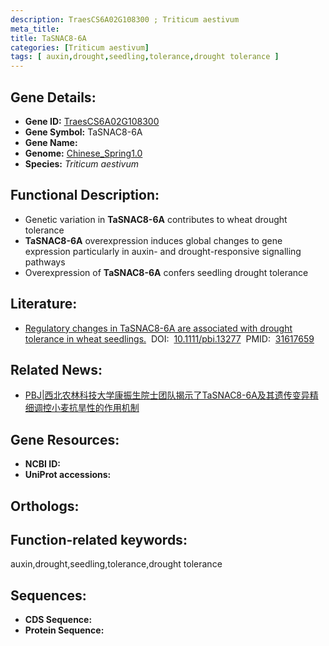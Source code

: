 ```yaml
---
description: TraesCS6A02G108300 ; Triticum aestivum
meta_title:
title: TaSNAC8-6A
categories: [Triticum aestivum]
tags: [ auxin,drought,seedling,tolerance,drought tolerance ]
---
```


## Gene Details:
- **Gene ID:**	[TraesCS6A02G108300]()
- **Gene Symbol:** TaSNAC8-6A
- **Gene Name:** 
- **Genome:** [Chinese_Spring1.0]()
- **Species:** *Triticum aestivum*

## Functional Description:
   - Genetic variation in **TaSNAC8-6A** contributes to wheat drought tolerance
   - **TaSNAC8-6A** overexpression induces global changes to gene expression particularly in auxin- and drought-responsive signalling pathways
   - Overexpression of **TaSNAC8-6A** confers seedling drought tolerance

## Literature:
   - [Regulatory changes in TaSNAC8-6A are associated with drought tolerance in wheat seedlings.]( https://onlinelibrary.wiley.com/doi/10.1111/pbi.13277)&nbsp;&nbsp;DOI:&nbsp;&nbsp;[10.1111/pbi.13277](https://onlinelibrary.wiley.com/doi/10.1111/pbi.13277)&nbsp;&nbsp;PMID:&nbsp;&nbsp;[31617659](https://pubmed.ncbi.nlm.nih.gov/31617659/)

## Related News:
   - [PBJ|西北农林科技大学康振生院士团队揭示了TaSNAC8-6A及其遗传变异精细调控小麦抗旱性的作用机制](https://mp.weixin.qq.com/s?__biz=Mzg3MDEwNDEyMg==&mid=2247486083&idx=1&sn=7b6e722d3f5a57c51a70af4c3c4e93a4&chksm=ce93a7d6f9e42ec04d11066af941e708692cc453e24d626f5434a354136944f76019d6b740c2&scene=27#wechat_redirect)

## Gene Resources:
- **NCBI ID:** [](https://www.ncbi.nlm.nih.gov/gene/?term=)
- **UniProt accessions:** [](https://www.uniprot.org/uniprotkb//entry)

## Orthologs:

## Function-related keywords:
auxin,drought,seedling,tolerance,drought tolerance

## Sequences:
- **CDS Sequence:**
- **Protein Sequence:**
